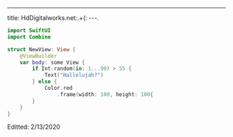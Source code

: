 ---
title: HdDigitalworks.net:.+(:
---.

```swift
import SwiftUI
import Combine

struct NewView: View {
    @ViewBuilder
    var body: some View {
        if Int.random(in: 1...99) > 55 {
            Text("Hallelujah?")
        } else {
            Color.red
                .frame(width: 100, height: 100{
        }
    }
}
```

Editted: 2/13/2020

